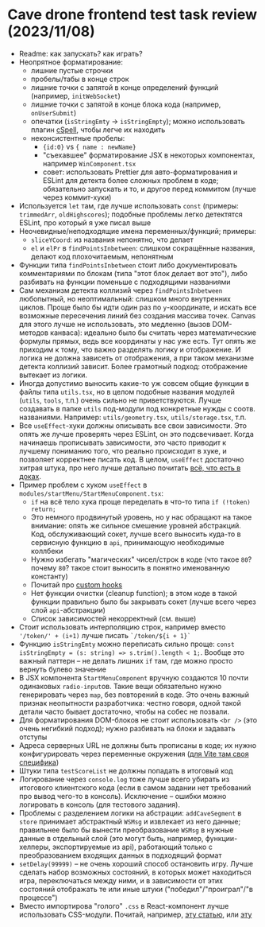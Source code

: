 # Cave drone frontend test task review (2023/11/08)

- Readme: как запускать? как играть?
- Неопрятное форматирование:
    - лишние пустые строчки
    - пробелы/табы в конце строк
    - лишние точки с запятой в конце определений функций (например, `initWebSocket`)
    - лишние точки с запятой в конце блока кода (например, `onUserSubmit`)
    - опечатки (`isStringEmty` -> `isStringEmpty`); можно использовать плагин [cSpell](https://marketplace.visualstudio.com/items?itemName=streetsidesoftware.code-spell-checker), чтобы легче их находить
    - неконсистентные пробелы:
      - `{id:0}` vs `{ name : newName}`
      - "съехавшее" форматирование JSX в некоторых компонентах, например `WinComponent.tsx`
      - совет: использовать Prettier для авто-форматирования и ESLint для детекта более сложных проблем в коде; обязательно запускать и то, и другое перед коммитом (лучше через коммит-хуки)
- Используется `let` там, где лучше использовать `const` (примеры: `trimmedArr`, `oldHighscores`); подобные проблемы легко детектятся ESLint, про который я уже писал выше
- Неочевидные/неподходящие имена переменных/функций; примеры:
  - `sliceYCoord`: из названия непонятно, что делает
  - `el` и `elPr` в `findPointsInbetween`: слишком сокращённые названия, делают код плохочитаемым, непонятным
- Функции типа `findPointsInbetween` стоит либо документировать комментариями по блокам (типа "этот блок делает вот это"), либо разбивать на функции поменьше с подходящими названиями
- Сам механизм детекта коллизий через `findPointsInbetween` любопытный, но неоптимальный: слишком много внутренних циклов. Проще было бы идти один раз по `y`-координате, и искать все возможные пересечения линий без создания массива точек. Canvas для этого лучше не использовать, это медленно (вызов DOM-методов канваса): идеально было бы считать через математические формулы прямых, ведь все координаты у нас уже есть. Тут опять же приходим к тому, что важно разделять логику и отображение. И логика не должна зависеть от отображения, а при таком механизме детекта коллизий зависит. Более грамотный подход: отображение вытекает из логики.
- Иногда допустимо выносить какие-то уж совсем общие функции в файлы типа `utils.tsx`, но в целом подобные названия модулей (`utils`, `tools`, т.п.) очень сильно не приветствуются. Лучше создавать в папке `utils` под-модули под конкретные нужды с соотв. названиями. Например: `utils/geometry.tsx`, `utils/storage.tsx`, т.п.
- Все `useEffect`-хуки должны описывать все свои зависимости. Это опять же лучше проверять через ESLint, он это подсвечивает. Когда начинаешь прописывать зависимости, это часто приводит к лучшему пониманию того, что реально происходит в хуке, и позволяет корректнее писать код. В целом, `useEffect` достаточно хитрая штука, про него лучше детально почитать [всё, что есть в доках](https://react.dev/reference/react/useEffect).
- Пример проблем с хуком `useEffect` в `modules/startMenu/StartMenuComponent.tsx`:
  - `if` на всё тело хука проще переделать в что-то типа `if (!token) return;`
  - Это немного продвинутый уровень, но у нас обращают на такое внимание: опять же сильное смешение уровней абстракций. Код, обслуживающий сокет, лучше всего выносить куда-то в сервисную функцию в `api`, принимающую необходимые коллбеки
  - Нужно избегать "магических" чисел/строк в коде (что такое `80`? почему `80`? такое стоит выносить в понятно именованную константу)
  - Почитай про [custom hooks](https://react.dev/reference/react/useEffect#wrapping-effects-in-custom-hooks)
  - Нет функции очистки (cleanup function); в этом коде в такой функции правильно было бы закрывать сокет (лучше всего через слой `api`-абстракции)
  - Список зависимостей некорректный (см. выше)
- Стоит использовать интерполяцию строк, например вместо `'/token/' + (i+1)` лучше писать `` `/token/${i + 1}` ``
- Функцию `isStringEmty` можно переписать сильно проще: `const isStringEmpty = (s: string) => s.trim().length < 1;`. Вообще это важный паттерн – не делать лишних `if` там, где можно просто вернуть булево значение
- В JSX компонента `StartMenuComponent` вручную создаются 10 почти одинаковых `radio-input`ов. Такие вещи обязательно нужно генерировать через `map`, без повторений в коде. Это очень важный признак неопытности разработчика: честно говоря, одной такой детали часто бывает достаточно, чтобы на собес не позвали.
- Для форматирования DOM-блоков не стоит использовать `<br />` (это очень негибкий подход); нужно разбивать на блоки и задавать отступы
- Адреса серверных URL не должны быть прописаны в коде; их нужно конфигурировать через переменные окружения ([для Vite там своя специфика](https://vitejs.dev/guide/env-and-mode.html#env-variables))
- Штуки типа `testScoreList` не должны попадать в итоговый код
- Логирование через `console.log` тоже лучше всего убирать из итогового клиентского кода (если в самом задании нет требований про вывод чего-то в консоль). Исключение – ошибки можно логировать в консоль (для тестового задания).
- Проблемы с разделением логики на абстрации: `addCaveSegment` в `store` принимает абстрактный `WSMsg` и извлекает из него данные; правильнее было бы вынести преобразование `WSMsg` в нужные данные в отдельный слой (это могут быть, например, функции-хелперы, экспортируемые из api), работающий только с преобразованием входящих данных в подходящий формат
- `setDelay(99999)` – не очень хороший способ остановить игру. Лучше сделать набор возможных состояний, в которых может находиться игра, переключаться между ними, и в зависимости от этих состояний отображать те или иные штуки ("победил"/"проиграл"/"в процессе")
- Вместо импортирова "голого" `.css` в React-компонент лучше использовать CSS-модули. Почитай, например, [эту статью](https://blog.openreplay.com/using-css-modules-in-react/), или [эту](https://medium.com/@ninooburton/css-vs-module-css-e7cee9d77f68)